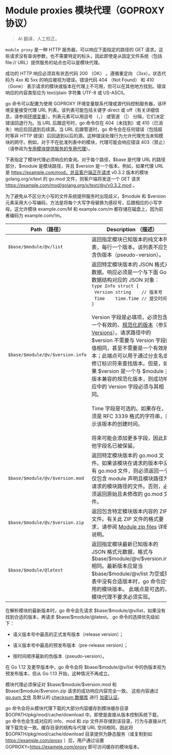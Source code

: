 # Module proxies 模块代理（GOPROXY 协议）

> AI 翻译，人工校正。

`module proxy` 是一种 HTTP 服务器，可以响应下面指定的路径的 GET 请求。这些请求没有查询参数，也不需要特定的标头，因此即使是从固定文件系统（包括
file:// URL）提供服务的站点也可以是模块代理。

成功的 HTTP 响应必须具有状态代码 200 （OK） 。遵循重定向 （3xx）。状态代码为 4xx 和 5xx 的响应被视为错误。错误代码 404 （Not
Found） 和 410 （Gone） 表示请求的模块或版本在代理上不可用，但可以在其他地方找到。错误响应的内容类型应为 text/plain 字符集
UTF-8 或 US-ASCII。

go 命令可以配置为使用 GOPROXY 环境变量联系代理或源代码控制服务器，该环境变量接受代理 URL 列表。该列表可能包括关键字 direct
或 off（有关详细信息，请参阅[环境变量](https://go.dev/ref/mod#environment-variables)）。列表元素可以用逗号 （，） 或管道 （|）
分隔，它们决定错误回退行为。当 URL 后跟逗号时，go 命令仅在 404（未找到）或 410（已消失）响应后回退到后续源。当 URL 后跟管道时，go
命令会在任何错误（包括超时等非 HTTP 错误）后回退到以后的源。这种错误处理行为允许代理充当未知模块的网守。例如，对于不在批准列表中的模块，代理可能会响应错误
403（禁止）（请参阅为[专用模块提供服务的专用代理](https://go.dev/ref/mod#private-module-proxy-private)）。

下表指定了模块代理必须响应的查询。对于每个路径，\$base 是代理 URL 的路径部分，\$module 是模块路径，并且 \$version
是一个版本。例如，如果代理 URL 是 https://example.com/mod，并且客户端正在请求 v0.3.2 版本的模块 golang.org/x/text 的 go.mod
文件，则客户端将发送一个 GET 请求 https://example.com/mod/golang.org/x/text/@v/v0.3.2.mod 。

为了避免从不区分大小写的文件系统提供服务时出现歧义，\$module 和 \$version 元素采用大小写编码，方法是将每个大写字母替换为感叹号，后跟相应的小写字母。这允许模块
example.com/M 和 example.com/m 都存储在磁盘上，因为前者编码为 example.com/!m。

| Path （路径）                        | Description （描述）                                                                                                                                                                                                                                                                                                                                                                                                                                                                                                                                             |
|----------------------------------|--------------------------------------------------------------------------------------------------------------------------------------------------------------------------------------------------------------------------------------------------------------------------------------------------------------------------------------------------------------------------------------------------------------------------------------------------------------------------------------------------------------------------------------------------------------|
| `$base/$module/@v/list`          | 返回指定模块已知版本的纯文本列表，每行一个版本。该列表不应包含伪版本（pseudo-version）。                                                                                                                                                                                                                                                                                                                                                                                                                                                                                                          |
| `$base/$module/@v/$version.info` | 返回特定模块版本的 JSON 格式元数据。响应必须是一个与下面 Go 数据结构对应的 JSON 对象：<br/> `type Info struct {`<br>&nbsp;&nbsp;`Version string    // 版本号`<br>&nbsp;&nbsp;`Time    time.Time // 提交时间`<br>`}`<br/><br/> Version 字段是必填项，必须包含一个有效的、[规范化的版本](https://go.dev/ref/mod#glos-canonical-version)（参见[Versions](https://go.dev/ref/mod#versions)）。请求路径中的 \$version 不需要与 Version 字段的值相同，甚至不需要是一个有效版本；此端点可以用于通过分支名或修订标识符来查找版本。但是，如果 $version 是一个与 \$module 主版本兼容的规范化版本，则成功响应中的 Version 字段必须与其相同。<br/><br/>Time 字段是可选的。如果存在，必须是 RFC 3339 格式的字符串，表示该版本的创建时间。<br/><br/>将来可能会添加更多字段，因此其他字段名已被保留。 |
| `$base/$module/@v/$version.mod`  | 返回特定模块版本的 go.mod 文件。如果该模块在请求的版本中没有 go.mod 文件，则必须返回一个仅包含 module 声明且模块路径为请求的模块路径的文件。否则，必须返回原始且未修改的 go.mod 文件。                                                                                                                                                                                                                                                                                                                                                                                                                                                  |
| `$base/$module/@v/$version.zip`  | 返回包含特定模块版本内容的 ZIP 文件。有关此 ZIP 文件的格式要求，请参阅 [Module zip files](https://go.dev/ref/mod#zip-files) 详细说明。                                                                                                                                                                                                                                                                                                                                                                                                                                                          |
| `$base/$module/@latest`          | 返回指定模块最新已知版本的 JSON 格式元数据，格式与 \$base/\$module/@v/\$version.info 相同。最新版本应是当 \$base/\$module/@v/list 为空或列表中没有合适版本时，go 命令应使用的模块版本。 此端点是可选的，模块代理不要求必须实现。                                                                                                                                                                                                                                                                                                                                                                                                          |

在解析模块的最新版本时，go 命令会先请求 \$base/\$module/@v/list，如果没有找到合适的版本，再请求 \$base/\$module/@latest。
go 命令的选择优先级如下：

- 语义版本号中最高的正式发布版本（release version）；

- 语义版本号中最高的预发布版本（pre-release version）；

- 按时间顺序最新的伪版本（pseudo-version）。

在 Go 1.12 及更早版本中，go 命令会将 \$base/\$module/@v/list 中的伪版本视为预发布版本，但从 Go 1.13 开始，这种情况不再成立。

模块代理必须保证对 \$base/\$module/\$version.mod 和 \$base/\$module/\$version.zip 请求的成功响应内容完全一致。
这些内容通过 [go.sum 文件](https://go.dev/ref/mod#go-sum-files)
及默认的 [checksum 数据库](https://go.dev/ref/mod#checksum-database)
进行 [加密认证](https://go.dev/ref/mod#authenticating)。

go 命令会将从模块代理下载的大部分内容缓存到模块缓存目录 \$GOPATH/pkg/mod/cache/download 中。即使是直接从版本控制系统下载，go
命令也会生成对应的 info、mod 和 zip 文件并存储到该目录，行为与直接从代理下载完全一致。缓存目录的结构与代理 URL 空间相同，因此将
\$GOPATH/pkg/mod/cache/download 目录提供为静态服务（或复制到如 https://example.com/proxy ）后，用户通过设置
GOPROXY=https://example.com/proxy 即可访问缓存的模块版本。
